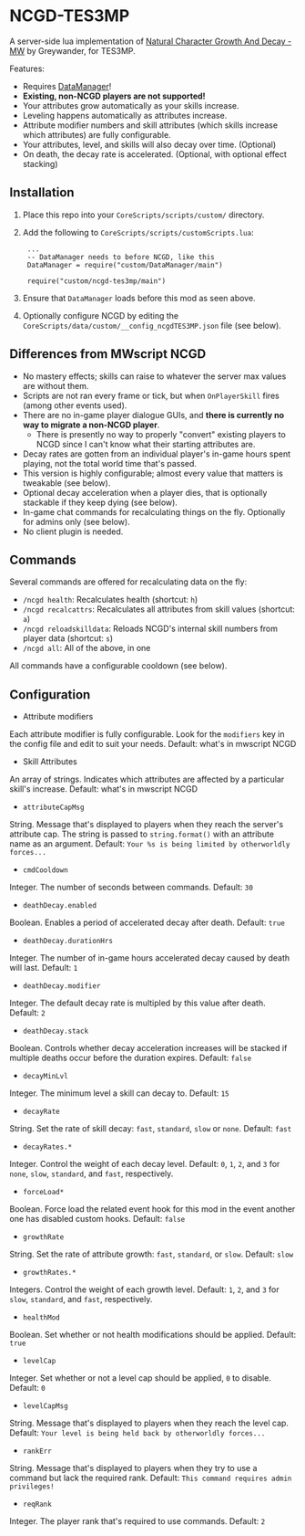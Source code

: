# NCGD-TES3MP

A server-side lua implementation of [Natural Character Growth And Decay - MW](https://www.nexusmods.com/morrowind/mods/44967) by Greywander, for TES3MP.

Features:

* Requires [DataManager](https://github.com/tes3mp-scripts/DataManager)!
* **Existing, non-NCGD players are not supported!**
* Your attributes grow automatically as your skills increase.
* Leveling happens automatically as attributes increase.
* Attribute modifier numbers and skill attributes (which skills increase which attributes) are fully configurable.
* Your attributes, level, and skills will also decay over time. (Optional)
* On death, the decay rate is accelerated. (Optional, with optional effect stacking)

## Installation

1. Place this repo into your `CoreScripts/scripts/custom/` directory.

1. Add the following to `CoreScripts/scripts/customScripts.lua`:

        ...
        -- DataManager needs to before NCGD, like this
        DataManager = require("custom/DataManager/main")

        require("custom/ncgd-tes3mp/main")

1. Ensure that `DataManager` loads before this mod as seen above.

1. Optionally configure NCGD by editing the `CoreScripts/data/custom/__config_ncgdTES3MP.json` file (see below).

## Differences from MWscript NCGD

* No mastery effects; skills can raise to whatever the server max values are without them.
* Scripts are not ran every frame or tick, but when `OnPlayerSkill` fires (among other events used).
* There are no in-game player dialogue GUIs, and **there is currently no way to migrate a non-NCGD player**.
    * There is presently no way to properly "convert" existing players to NCGD since I can't know what their starting attributes are.
* Decay rates are gotten from an individual player's in-game hours spent playing, not the total world time that's passed.
* This version is highly configurable; almost every value that matters is tweakable (see below).
* Optional decay acceleration when a player dies, that is optionally stackable if they keep dying (see below).
* In-game chat commands for recalculating things on the fly.  Optionally for admins only (see below).
* No client plugin is needed.

## Commands

Several commands are offered for recalculating data on the fly:

* `/ncgd health`: Recalculates health (shortcut: `h`)
* `/ncgd recalcattrs`: Recalculates all attributes from skill values (shortcut: `a`)
* `/ncgd reloadskilldata`: Reloads NCGD's internal skill numbers from player data (shortcut: `s`)
* `/ncgd all`: All of the above, in one

All commands have a configurable cooldown (see below).

## Configuration

* Attribute modifiers

Each attribute modifier is fully configurable.  Look for the `modifiers` key in the config file and edit to suit your needs.  Default: what's in mwscript NCGD

* Skill Attributes

An array of strings.  Indicates which attributes are affected by a particular skill's increase.  Default: what's in mwscript NCGD

* `attributeCapMsg`

String.  Message that's displayed to players when they reach the server's attribute cap.  The string is passed to `string.format()` with an attribute name as an argument.  Default: `Your %s is being limited by otherworldly forces...`

* `cmdCooldown`

Integer.  The number of seconds between commands.  Default: `30`

* `deathDecay.enabled`

Boolean.  Enables a period of accelerated decay after death.  Default: `true`

* `deathDecay.durationHrs`

Integer.  The number of in-game hours accelerated decay caused by death will last.  Default: `1`

* `deathDecay.modifier`

Integer.  The default decay rate is multipled by this value after death.  Default: `2`

* `deathDecay.stack`

Boolean.  Controls whether decay acceleration increases will be stacked if multiple deaths occur before the duration expires.  Default: `false`

* `decayMinLvl`

Integer.  The minimum level a skill can decay to.  Default: `15`

* `decayRate`

String.  Set the rate of skill decay: `fast`, `standard`, `slow` or `none`.  Default: `fast`

* `decayRates.*`

Integer.  Control the weight of each decay level.  Default: `0`, `1`, `2`, and `3` for `none`, `slow`, `standard`, and `fast`, respectively.

* `forceLoad*`

Boolean.  Force load the related event hook for this mod in the event another one has disabled custom hooks.  Default: `false`

* `growthRate`

String.  Set the rate of attribute growth:  `fast`, `standard`, or `slow`.  Default: `slow`

* `growthRates.*`

Integers.  Control the weight of each growth level.  Default: `1`, `2`, and `3` for `slow`, `standard`, and `fast`, respectively.

* `healthMod`

Boolean.  Set whether or not health modifications should be applied.  Default: `true`

* `levelCap`

Integer.  Set whether or not a level cap should be applied, `0` to disable.  Default: `0`

* `levelCapMsg`

String.  Message that's displayed to players when they reach the level cap.  Default: `Your level is being held back by otherworldly forces...`

* `rankErr`

String.  Message that's displayed to players when they try to use a command but lack the required rank.  Default: `This command requires admin privileges!`

* `reqRank`

Integer.  The player rank that's required to use commands.  Default: `2`
